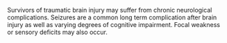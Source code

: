 Survivors of traumatic brain injury may suffer from chronic neurological complications. Seizures are a common long term complication after brain injury as well as varying degrees of cognitive impairment. Focal weakness or sensory deficits may also occur.